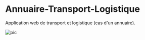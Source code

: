 # Annuaire-Transport-Logistique
 Application web de transport et logistique (cas d'un annuaire).

![pic](https://user-images.githubusercontent.com/79170942/146992342-56c37721-bee3-4ad4-bbe9-e90e984eafb8.jpg)
